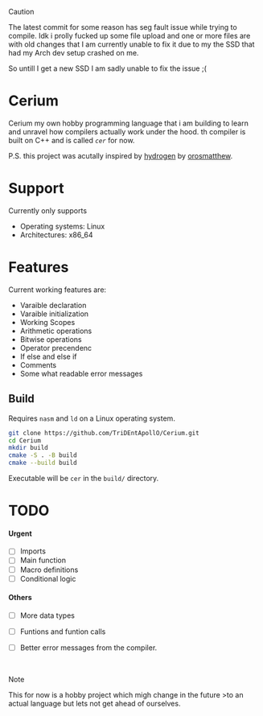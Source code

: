 > [!CAUTION]
> The latest commit for some reason has seg fault issue while trying to compile. Idk i prolly fucked up some file upload and one or more files are with old changes that I am currently unable to fix it due to my the SSD that had my Arch dev setup crashed on me.
>
> So untill I get a new SSD I am sadly unable to fix the issue ;(

# Cerium
Cerium my own hobby programming language that i am building to learn and unravel how compilers actually work under the hood. th compiler is built on C++ and is called *`cer`* for now.

P.S. this project was acutally inspired by [hydrogen](https://github.com/orosmatthew/hydrogen-cpp) by [orosmatthew](https://github.com/orosmatthew).

# Support

Currently only supports

- Operating systems: Linux
- Architectures: x86_64 

# Features
Current working features are:

- Varaible declaration
- Varaible initialization
- Working Scopes
- Arithmetic operations
- Bitwise operations
- Operator precendenc
- If else and else if
- Comments
- Some what readable error messages

## Build

Requires `nasm` and `ld` on a Linux operating system.

```bash & zsh
git clone https://github.com/TriDEntApollO/Cerium.git
cd Cerium
mkdir build
cmake -S . -B build
cmake --build build
```

Executable will be `cer` in the `build/` directory.

# TODO

#### Urgent

- [ ] Imports
- [ ] Main function
- [ ] Macro definitions
- [ ] Conditional logic
  
#### Others
- [ ] More data types
- [ ] Funtions and funtion calls
- [ ] Better error messages from the compiler.


</br>

> [!NOTE]
>
><p>This for now is a hobby project which migh change in the future >to an actual language but lets not get ahead of ourselves.</p>